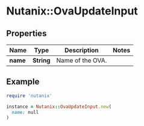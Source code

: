 # Nutanix::OvaUpdateInput

## Properties

| Name | Type | Description | Notes |
| ---- | ---- | ----------- | ----- |
| **name** | **String** | Name of the OVA. |  |

## Example

```ruby
require 'nutanix'

instance = Nutanix::OvaUpdateInput.new(
  name: null
)
```

